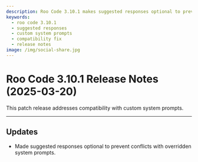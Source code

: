 ```yaml
---
description: Roo Code 3.10.1 makes suggested responses optional to prevent conflicts with overridden system prompts, ensuring compatibility with custom configurations.
keywords:
  - roo code 3.10.1
  - suggested responses
  - custom system prompts
  - compatibility fix
  - release notes
image: /img/social-share.jpg
---
```


# Roo Code 3.10.1 Release Notes (2025-03-20)

This patch release addresses compatibility with custom system prompts.

---

## Updates

*   Made suggested responses optional to prevent conflicts with overridden system prompts.